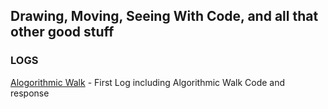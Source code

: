 ## Drawing, Moving, Seeing With Code, and all that other good stuff

### LOGS

[Alogorithmic Walk](https://github.com/kingquincy/DMSC-Logs/blob/main/2021-02-17-Algorithmic-Walk) - First Log including Algorithmic Walk Code and response
